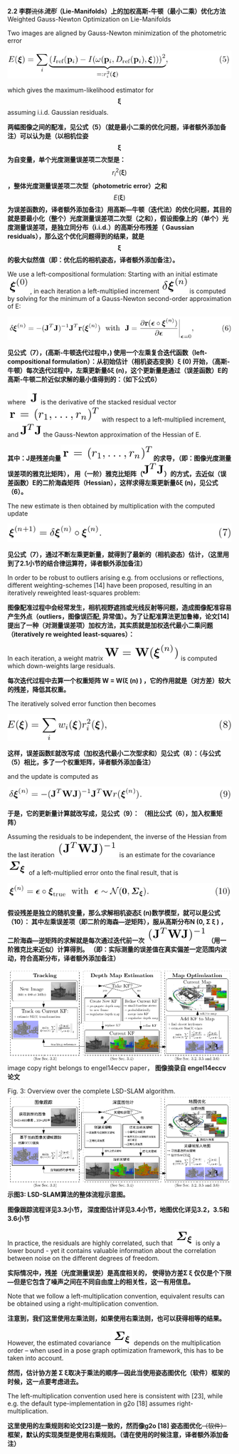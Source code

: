 **2.2 李群**~~流体~~**_流形_（Lie-Manifolds）上的加权高斯-牛顿（最小二乘）优化方法** Weighted Gauss-Newton Optimization on Lie-Manifolds

Two images are aligned by Gauss-Newton minimization of the photometric error

![](/assets/equation_5.png)

which gives the maximum-likelihood estimator for $$\mathbf{\xi}$$ assuming i.i.d. Gaussian residuals.

**两幅图像之间的配准，见公式（5）（就是最小二乘的优化问题，译者额外添加备注）可以认为是（以相机位姿** $$\mathbf{\xi}$$ **为自变量，单个光度测量误差项二次型是：** $$r_{i}^2(\mathbf{\xi})$$ **，整体光度测量误差项二次型（photometric error）之和** $$E(\mathbf{\xi})$$ **为误差函数的，译者额外添加备注）用高斯—牛顿（迭代法）的优化问题，其目的就是要最小化（整个）光度测量误差项二次型（之和），假设图像上的（单个）光度测量误差项，是独立同分布（i.i.d.）的高斯分布残差（ Gaussian residuals），那么这个优化问题得到的结果，就是** $$\mathbf{\xi}$$ **的极大似然值（即：优化后的相机姿态，译者额外添加备注）。**

We use a left-compositional formulation: Starting with an initial estimate ![](/assets/math_19.png) , in each iteration a left-multiplied increment ![](/assets/math_18.png) is computed by solving for the minimum of a Gauss-Newton second-order approximation of E:

![](/assets/equation_6.png)

**见公式（7），\(高斯-牛顿迭代过程中，\) 使用一个左乘复合迭代函数（left-compositional formulation）：从初始估计（相机姿态变换）ξ \(0\) 开始，（高斯-牛顿）每次迭代过程中，左乘更新量δξ \(n\)，这个更新量是通过（误差函数）E的高斯-牛顿二阶近似求解的最小值得到的：（如下公式6）**

where ![](/assets/math_25.png) is the derivative of the stacked residual vector  ![](/assets/math_26.png) with respect to a left-multiplied increment, and ![](/assets/math_27.png) the Gauss-Newton approximation of the Hessian of E.

**其中：J是残差向量![](/assets/math_26.png)的求导，（即：图像光度测量误差项的雅克比矩阵）， 用（一阶）雅克比矩阵（**![](/assets/math_27.png)**）的方式，去近似（误差函数）E的二阶海森矩阵（Hessian），这样求得左乘更新量δξ \(n\)，见公式（6）。**

The new estimate is then obtained by multiplication with the computed update

![](/assets/equation_7.png)

**见公式（7），通过不断左乘更新量，就得到了最新的（相机姿态）估计，（这里用到了2.1小节的结合律运算符，译者额外添加备注）**

In order to be robust to outliers arising e.g. from occlusions or reflections, different weighting-schemes \[14\] have been proposed, resulting in an iteratively reweighted least-squares problem:

**图像配准过程中会经常发生，相机视野遮挡或光线反射等问题，造成图像配准容易产生外点（outliers，图像误匹配, 异常值）。为了让配准算法更加鲁棒，论文\[14\]提出了一种（对测量误差项）加权方法，其实质就是加权迭代最小二乘问题（iteratively re weighted least-squares）：**

In each iteration, a weight matrix ![](/assets/math_28.png) is computed which down-weights large residuals.

**每次迭代过程中去算一个权重矩阵 W = W\(ξ \(n\) \)  ，它的作用就是（对方差）较大的残差，降低其权重。**

The iteratively solved error function then becomes

![](/assets/equation_8.png)

**这样，误差函数E就改写成（加权迭代最小二次型求和）见公式（8）：（与公式（5）相比，多了一个权重矩阵，译者额外添加备注）**

and the update is computed as

![](/assets/equation_9.png)

**于是，它的更新量计算就改写成，见公式（9）： （相比公式（6），加入权重矩阵）**

Assuming the residuals to be independent, the inverse of the Hessian from the last iteration ![](/assets/math_29.png) is an estimate for the covariance ![](/assets/math_30.png) of a left-multiplied error onto the final result, that is

![](/assets/equation_10.png)

**假设残差是独立的随机变量，那么求解相机姿态ξ \(n\)数学模型，就可以是公式（10）： 其中左乘误差项（即二阶的海森—逆矩阵），服从高斯分布N \(0, Σ ξ \) ，二阶海森—逆矩阵的求解就是每次通过迭代前一次** ![](/assets/math_29.png)**（用一阶雅克比来近似）计算得到。 （即：实际测量的误差值在真实偏差一定范围内波动，符合高斯分布，译者额外添加备注）**

![](/assets/fig_3.png)image copy right belongs to engel14eccv paper， **图像摘录自 engel14eccv论文**

Fig. 3: Overview over the complete LSD-SLAM algorithm.![](/assets/fig_3_cn.png)**示图3: LSD-SLAM算法的整体流程示意图。**

**图像跟踪流程详见3.3小节， 深度图估计详见3.4小节，地图优化详见3.2，3.5和3.6小节**

In practice, the residuals are highly correlated, such that ![](/assets/math_30.png) is only a lower bound - yet it contains valuable information about the correlation between noise on the different degrees of freedom.

**实际情况中，残差（光度测量误差）是高度相关的， 使得协方差Σ ξ 仅仅是个下限—但是它包含了噪声之间在不同自由度上的相关性，这一有用信息。**

Note that we follow a left-multiplication convention, equivalent results can be obtained using a right-multiplication convention.

**注意到，我们这里使用左乘法则，如果使用右乘法则，也可以获得相等的结果。**

However, the estimated covariance ![](/assets/math_30.png) depends on the multiplication order – when used in a pose graph optimization framework, this has to be taken into account.

**然而，估计协方差 Σ ξ取决于乘法的顺序—因此当使用姿态图优化（软件）框架的时候，这一点要考虑进去。**

The left-multiplication convention used here is consistent with \[23\], while e.g. the default type-implementation in g2o \[18\] assumes right-multiplication.

**这里使用的左乘规则和论文\[23\]是一致的，然而像g2o \[18\] 姿态图优化**~~（软件）~~**框架，默认的实现类型是使用右乘规则。（请在使用的时候注意，译者额外添加备注）**

